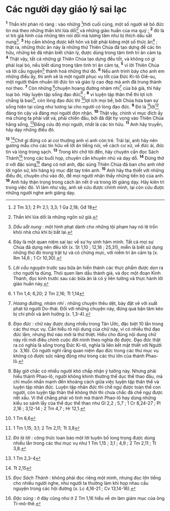 # Các người dạy giáo lý sai lạc
<sup><b>1</b></sup> Thần khí phán rõ ràng : vào những [^1*]thời cuối cùng, một số người sẽ bỏ đức tin mà theo những thần khí lừa dối[^1] và những giáo huấn của ma quỷ ; <sup><b>2</b></sup> đó là vì trò giả hình của những tên nói dối mà lương tâm như bị thích dấu sắt nung[^2]. <sup><b>3</b></sup> Họ cấm không được kết hôn và bắt phải kiêng một số thức ăn[^3] ; thật ra, những thức ăn này là những thứ Thiên Chúa đã tạo dựng để các tín hữu, những kẻ đã nhận biết chân lý, được dùng trong tâm tình tri ân cảm tạ. <sup><b>4</b></sup> Thật vậy, tất cả những gì Thiên Chúa tạo dựng đều tốt, và không có gì phải loại bỏ, nếu biết dùng trong tâm tình tri ân cảm tạ, <sup><b>5</b></sup> vì lời Thiên Chúa và lời cầu nguyện[^4] thánh hoá những thứ đó. <sup><b>6</b></sup> Nếu anh trình bày cho anh em những điều ấy, thì anh sẽ là một người phục vụ tốt của Đức Ki-tô Giê-su, một người thấm nhuần lời đức tin và giáo lý cao đẹp mà anh đã trung thành noi theo. <sup><b>7</b></sup> Còn những [^2*]chuyện hoang đường nhảm nhí[^5] của bà già, thì hãy loại bỏ. Hãy luyện tập sống đạo đức[^6] ; <sup><b>8</b></sup> vì luyện tập thân thể thì lợi ích chẳng là bao[^7], còn lòng đạo đức thì [^3*]lợi ích mọi bề, bởi Chúa hứa ban sự sống hiện tại cũng như tương lai cho người có lòng đạo đức. <sup><b>9</b></sup> Đó là [^4*]lời[^8] đáng tin cậy và đáng mọi người đón nhận. <sup><b>10</b></sup> Thật vậy, chính vì mục đích ấy mà chúng ta phải vất vả, phải chiến đấu, bởi đã đặt hy vọng vào Thiên Chúa hằng sống, [^5*]Đấng cứu độ mọi người, nhất là các tín hữu. <sup><b>11</b></sup> Anh hãy truyền, hãy dạy những điều đó.

<sup><b>12</b></sup> [^6*]Chớ gì đừng có ai coi thường anh vì anh còn trẻ. Trái lại, anh hãy nên gương mẫu cho các tín hữu về lời ăn tiếng nói, về cách cư xử, về đức ái, đức tin và lòng trong sạch. <sup><b>13</b></sup> Trong khi chờ tôi đến, hãy chuyên cần đọc Sách Thánh[^9] trong các buổi họp, chuyên cần khuyên nhủ và dạy dỗ. <sup><b>14</b></sup> Đừng thờ ơ với đặc sủng[^10] đang có nơi anh, đặc sủng Thiên Chúa đã ban cho anh nhờ lời ngôn sứ, khi hàng kỳ mục đặt tay trên anh. <sup><b>15</b></sup> Anh hãy tha thiết với những điều đó, chuyên chú vào đó, để mọi người nhận thấy những tiến bộ của anh. <sup><b>16</b></sup> Anh hãy thận trọng trong cách ăn nết ở và trong lời giảng dạy. Hãy kiên trì trong việc đó. Vì làm như vậy, anh sẽ cứu được chính mình, lại còn cứu được những người nghe anh giảng dạy.

[^1]: Thần khí lừa dối là những ngôn sứ giả.
[^2]: <i>Dấu sắt nung</i> : một hình phạt dành cho những tội phạm hay nô lệ trốn khỏi nhà chủ khi bị bắt lại.
[^3]: Đây là một quan niệm sai lạc về sự hy sinh hãm mình. Tất cả mọi sự Chúa đã dựng nên đều tốt (x. St 1,10 ; 12,18 ; 25,31), miễn là biết sử dụng những thứ đó trong trật tự và có chừng mực, với niềm tri ân cảm tạ (x. Rm 14,6 ; 1 Cr 10,30).
[^4]: <i>Lời cầu nguyện</i> trước sau bữa ăn hiến thánh các thực phẩm được dọn ra cho người ta dùng. Thói quen làm dấu thánh giá, và đọc một đoạn Kinh Thánh, đọc kinh trước sau các bữa ăn là có ý liên tưởng và thực hành lời giáo huấn này.
[^5]: <i>Hoang đường, nhảm nhí</i> : những chuyện thêu dệt, bày đặt vẽ vời xuất phát từ người Do-thái. Đối với những chuyện này, đừng quá bận tâm kẻo bị chi phối và ảnh hưởng (x. 1,3-4).
[^6]: <i>Đạo đức</i> : chữ này được dùng nhiều trong Tân Ước, đặc biệt 10 lần trong các thư mục vụ. Cần hiểu rõ nội dung của chữ này, vì có nhiều thứ đạo đức lắm, nhưng thứ nào mới là thứ thiệt. Hiểu cho đúng nội dung chữ này rồi mới điều chỉnh cuộc đời mình theo nghĩa đó được. Đạo đức thật ra có nghĩa là sống trong Đức Ki-tô, nghĩa là liên kết mật thiết với Người (x. 3,16). Có người nghĩ rằng quan niệm đạo đức trong các thư mục vụ không có được sức năng động như trong các thư lớn của thánh Phao-lô.
[^7]: Bây giờ chắc có nhiều người khó chấp nhận ý tưởng này. Nhưng phải hiểu thánh Phao-lô, người không khinh thường thể dục thể thao đâu, mà chỉ muốn nhấn mạnh đến khoảng cách giữa việc luyện tập thân thể và luyện tập nhân đức. Luyện tập nhân đức thì chế ngự được toàn thể con người, còn luyện tập thân thể không thôi thì chưa chắc đã chế ngự được nết xấu. Vì thế chẳng phải vô tình mà thánh Phao-lô hay dùng những kiểu so sánh lấy của thể dục thể thao như Gl 2,2 ; 5,7 ; 1 Cr 8,24-27 ; Pl 2,16 ; 3,12-14 ; 2 Tm 4,7 ; Hr 12,1.
[^8]: <i>Đó là lời</i> : công thức loan báo một lời tuyên bố long trọng được dùng nhiều lần trong các thư mục vụ như 1 Tm 1,15 ; 3,1 ; 4,9 ; 2 Tm 2,11 ; Tt 3,8.
[^9]: <i>Đọc Sách Thánh</i> : không phải đọc riêng một mình, nhưng đọc lớn tiếng cho nhiều người nghe, như người ta thường làm khi họp nhau cầu nguyện trong các hội đường (x. Lc 4,16-21 ; Cv 13,14-16).
[^10]: <i>Đặc sủng</i> : ở đây cũng như ở 2 Tm 1,16 hiểu về ơn làm giám mục của ông Ti-mô-thê.
[^1*]: 2 Tm 3,1; 2 Pr 2,1; 3,3; 1 Ga 2,18; Gđ 18
[^2*]: 1 Tm 1,4; 6,20; 2 Tm 2,16; Tt 1,14
[^3*]: 1 Tm 6,6
[^4*]: 1 Tm 1,15; 3,1; 2 Tm 2,11; Tt 3,8
[^5*]: 1 Tm 2,3-4
[^6*]: Tt 2,15
